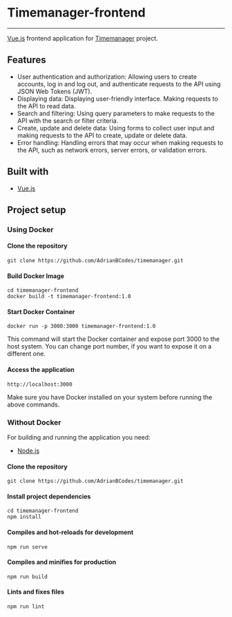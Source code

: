 # Timemanager-frontend

-------------

[Vue.js](https://vuejs.org/) frontend application for [Timemanager](https://github.com/AdrianBCodes/timemanager) project.

## Features

- User authentication and authorization: Allowing users to create accounts, log in and log out, and authenticate requests to the API using JSON Web Tokens (JWT).
- Displaying data: Displaying user-friendly interface. Making requests to the API to read data.
- Search and filtering: Using query parameters to make requests to the API with the search or filter criteria.
- Create, update and delete data: Using forms to collect user input and making requests to the API to create, update or delete data.
- Error handling: Handling errors that may occur when making requests to the API, such as network errors, server errors, or validation errors.

## Built with

- [Vue.js](https://vuejs.org/)


## Project setup

### Using Docker

#### Clone the repository
```console
git clone https://github.com/AdrianBCodes/timemanager.git
```

#### Build Docker Image
```console
cd timemanager-frontend
docker build -t timemanager-frontend:1.0
```

#### Start Docker Container
```console
docker run -p 3000:3000 timemanager-frontend:1.0
```
This command will start the Docker container and expose port 3000 to the host system. You can change port number, if you want to expose it on a different one.

#### Access the application
```console
http://localhost:3000
```

Make sure you have Docker installed on your system before running the above commands.

### Without Docker

For building and running the application you need:
- [Node.js](https://nodejs.org)


#### Clone the repository
```console
git clone https://github.com/AdrianBCodes/timemanager.git
```

#### Install project dependencies
```
cd timemanager-frontend
npm install
```

#### Compiles and hot-reloads for development
```
npm run serve
```

#### Compiles and minifies for production
```
npm run build
```

#### Lints and fixes files
```
npm run lint
```
